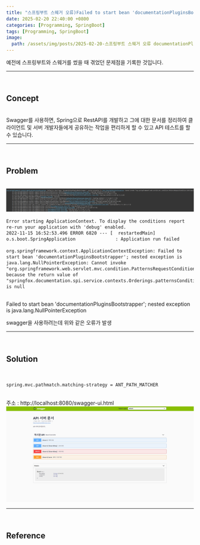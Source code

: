 ```yaml
---
title: "스프링부트 스웨거 오류)Failed to start bean 'documentationPluginsBootstrapper'"
date: 2025-02-20 22:40:00 +0800
categories: [Programming, SpringBoot]
tags: [Programming, SpringBoot]
image:
  path: /assets/img/posts/2025-02-20-스프링부트 스웨거 오류 documentationPluginsBootstr/swagger-ui.png 
---
```

예전에 스프링부트와 스웨거를 썼을 때 겪었던 문제점을 기록한 것입니다.
<hr>
<br>

## Concept

<br>
Swagger를 사용하면, Spring으로 RestAPI를 개발하고 그에 대한 문서를 정리하여 클라이언트 및 서버 개발자들에게 공유하는 작업을 편리하게 할 수 있고 API 테스트를 할 수 있습니다.
<hr>
<br>


## Problem

<br>
<img src="/assets/img/posts/2025-02-20-스프링부트 스웨거 오류 documentationPluginsBootstr/swagger_error.png" alt="swagger-ui">

<br>

    Error starting ApplicationContext. To display the conditions report re-run your application with 'debug' enabled.
    2022-11-15 16:52:53.496 ERROR 6820 --- [  restartedMain] o.s.boot.SpringApplication               : Application run failed

    org.springframework.context.ApplicationContextException: Failed to start bean 'documentationPluginsBootstrapper'; nested exception is java.lang.NullPointerException: Cannot invoke "org.springframework.web.servlet.mvc.condition.PatternsRequestCondition.toString()" because the return value of "springfox.documentation.spi.service.contexts.Orderings.patternsCondition(springfox.documentation.RequestHandler)" is null

<br>
Failed to start bean 'documentationPluginsBootstrapper'; nested exception is java.lang.NullPointerException
<br>

swagger을 사용하려는데 위와 같은 오류가 발생
<hr>
<br>


## Solution

<br>

    spring.mvc.pathmatch.matching-strategy = ANT_PATH_MATCHER

<br>
주소 : http://localhost:8080/swagger-ui.html
<br>

<img src="/assets/img/posts/2025-02-20-스프링부트 스웨거 오류 documentationPluginsBootstr/swagger-ui.png " alt="swagger-ui">
<hr>
<br>

## Reference

<br>
<https://stackoverflow.com/questions/72357737/i-am-getting-this-error-failed-to-start-bean-documentationpluginsbootstrapper>









